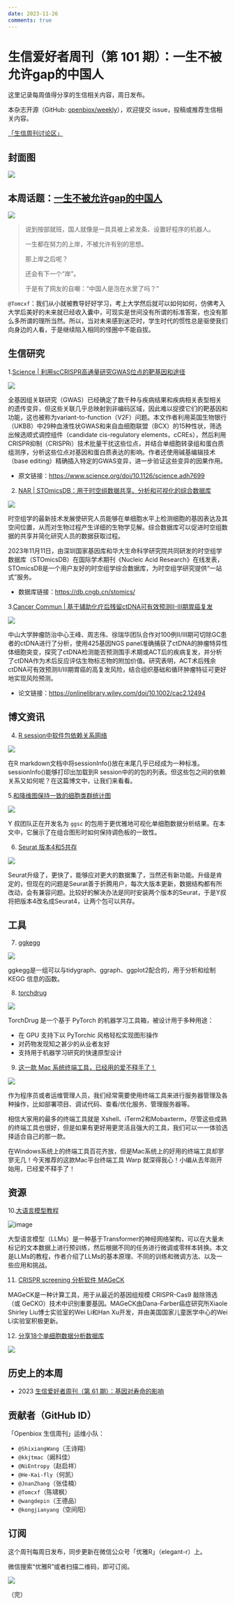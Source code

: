 ```yaml
---
date: 2023-11-26
comments: true
---
```


# 生信爱好者周刊（第 101 期）：一生不被允许gap的中国人

这里记录每周值得分享的生信相关内容，周日发布。

本杂志开源（GitHub: [openbiox/weekly](https://github.com/openbiox/weekly "openbiox/weekly")），欢迎提交 issue，投稿或推荐生信相关内容。

[「生信周刊讨论区」](https://github.com/openbiox/weekly/discussions "「生信周刊讨论区」")

## 封面图


![](https://files.mdnice.com/user/37191/259b737e-8368-4f58-95b5-0f8cd42695bc.png)

## 本周话题：[一生不被允许gap的中国人](https://mp.weixin.qq.com/s/aydE2Smid_fcSqMhzPOD4w)


![](https://files.mdnice.com/user/37191/25a2185c-3db3-4fb3-8c74-00c6bcaec925.png)


>说到按部就班，国人就像是一具具被上紧发条、设置好程序的机器人。
>
>一生都在努力的上岸，不被允许有别的思想。
>
>那上岸之后呢？
>
>还会有下一个“岸”。
>
>于是有了网友的自嘲：“中国人是泡在水里了吗？”

`@Tomcxf`：我们从小就被教导好好学习，考上大学然后就可以如何如何，仿佛考入大学后美好的未来就已经收入囊中，可现实是世间没有所谓的标准答案，也没有那么多所谓的理所当然。所以，当对未来感到迷茫时，学生时代的惯性总是驱使我们向身边的人看，于是继续陷入相同的怪圈中不能自拔。

## 生信研究

1.[Science |  利用scCRISPR高通量研究GWAS位点的靶基因和途径](https://mp.weixin.qq.com/s/1PAQZal7zu6AP3W_MaF0oQ)

![](https://github.com/openbiox/weekly/assets/97931116/83164e19-416e-454e-bdba-418ea4ae51a7)

全基因组关联研究（GWAS）已经确定了数千种与疾病结果和疾病相关表型相关的遗传变异，但这些关联几乎总映射到非编码区域，因此难以捉摸它们的靶基因和功能，这也被称为variant-to-function（V2F）问题。本文作者利用英国生物银行（UKBB）中29种血液性状GWAS和来自血细胞联盟（BCX）的15种性状，筛选出候选顺式调控组件（candidate cis-regulatory elements，cCREs），然后利用CRISPR抑制（CRISPRi）技术批量干扰这些位点，并结合单细胞转录组和蛋白质组测序，分析这些位点对基因和蛋白质表达的影响。作者还使用碱基编辑技术（base editing）精确插入特定的GWAS变异，进一步验证这些变异的因果作用。

- 原文链接：https://www.science.org/doi/10.1126/science.adh7699

2. [NAR | STOmicsDB：用于时空组数据共享、分析和可视化的综合数据库](https://mp.weixin.qq.com/s/64XLj-h5paIPHOOTok6jVw)

![](https://files.mdnice.com/user/37191/67d547b6-aa95-4b8a-802a-d02cb882fcc3.png)


时空组学的最新技术发展使研究人员能够在单细胞水平上检测细胞的基因表达及其空间位置，从而对生物过程产生详细的生物学见解。综合数据库可以促进时空组数据的共享并简化研究人员的数据获取过程。

2023年11月11日，由深圳国家基因库和华大生命科学研究院共同研发的时空组学数据库（STOmicsDB）在国际学术期刊《Nucleic Acid Research》在线发表，STOmicsDB是一个用户友好的时空组学综合数据库，为时空组学研究提供“一站式”服务。

- 数据库链接：https://db.cngb.cn/stomics/

3.[Cancer Commun | 基于辅助化疗后残留ctDNA可有效预测II-III期胃癌复发](https://mp.weixin.qq.com/s/pSacPYaKgrxFBHLFj7ZOzQ)

![](https://github.com/openbiox/weekly/assets/25057508/e43bdfaf-7ed8-4b9c-9a22-77797f66eeb4)

中山大学肿瘤防治中心王峰、周志伟、徐瑞华团队合作对100例II/III期可切除GC患者的ctDNA进行了分析，使用425基因NGS panel准确捕获了ctDNA的肿瘤特异性体细胞突变，探究了ctDNA检测能否预测围手术期或ACT后的疾病复发，并分析了ctDNA作为术后反应评估生物标志物的附加价值。研究表明，ACT术后残余ctDNA可有效预测II/III期胃癌的高复发风险，结合组织基础和循环肿瘤特征可更好地实现风险预测。

- 论文链接：https://onlinelibrary.wiley.com/doi/10.1002/cac2.12494

## 博文资讯

4. [R session中软件包依赖关系网络](https://mp.weixin.qq.com/s/mKm97haa_L2WIeJPz8SKzA)

![](https://files.mdnice.com/user/37191/becd10d3-6d4f-443b-995c-1134fe0dfce0.png)

在R markdown文档中将sessionInfo()放在末尾几乎已经成为一种标准。sessionInfo()能够打印出加载到R session中的的包的列表。但这些包之间的依赖关系又如何呢？在这篇博文中，让我们来看看。

5.[和降维图保持一致的细胞类群统计图](https://mp.weixin.qq.com/s/PRStNRokP3oCgGStbiNRLw)

![](https://github.com/openbiox/weekly/assets/25057508/c3d618f2-6f92-4b8f-b073-f5faca7f3552)

Y 叔团队正在开发名为 `ggsc` 的包用于更优雅地可视化单细胞数据分析结果。在本文中，它展示了在组合图形时如何保持调色板的一致性。



6. [Seurat 版本4和5共存](https://mp.weixin.qq.com/s/Lyxaoz8A7TK8TnqqfJyziQ)



![](https://files.mdnice.com/user/37191/2c37f674-6fff-4370-88d4-9a2c8f2104a3.png)


Seurat升级了，更快了，能够应对更大的数据集了，当然还有新功能。升级是肯定的，但现在的问题是Seurat善于折腾用户，每次大版本更新，数据结构都有所改动，会有兼容问题。比较好的解决办法是同时安装两个版本的Seurat，于是Y叔将把版本4改名成Seurat4，让两个包可以共存。

## 工具

7. [ggkegg](https://github.com/noriakis/ggkegg "ggkegg")


![](https://files.mdnice.com/user/37191/bb27511c-fbb3-439e-976a-f07f8bfc14fa.png)


ggkegg是一组可以与tidygraph、ggraph、ggplot2配合的，用于分析和绘制 KEGG 信息的函数。


8. [torchdrug](https://github.com/DeepGraphLearning/torchdrug "torchdrug")



![](https://files.mdnice.com/user/37191/48793dc4-6d44-4d49-988a-31c4b358e97f.png)



TorchDrug 是一个基于 PyTorch 的机器学习工具箱，被设计用于多种用途：

- 在 GPU 支持下以 PyTorchic 风格轻松实现图形操作
- 对药物发现知之甚少的从业者友好
- 支持用于机器学习研究的快速原型设计

9. [这一款 Mac 系统终端工具，已经用的爱不释手了！](https://mp.weixin.qq.com/s/05z7Bog8Jkqxko5sbkjyPg)


![](https://files.mdnice.com/user/37191/028f41e9-3a54-4d46-bc9d-85885aa63720.png)


作为程序员或者运维管理人员，我们经常需要使用终端工具来进行服务器管理及各种操作，比如部署项目、调试代码、查看/优化服务、管理服务器等。

相信大家用的最多的终端工具就是 Xshell、iTerm2和Mobaxterm，尽管这些成熟的终端工具也很好，但是如果有更好用更灵活且强大的工具，我们可以一一体验选择适合自己的那一款。

在Windows系统上的终端工具百花齐放，但是Mac系统上的好用的终端工具却寥寥无几！今天推荐的这款Mac平台终端工具 Warp 就深得我心！小编从去年刚开始用，已经爱不释手了！

## 资源

10.[大语言模型教程](https://mp.weixin.qq.com/s/MQGTbpPvxDAQ8moo7aTKMQ)

![image](https://github.com/openbiox/weekly/assets/97931116/e462f2ca-5673-4150-b6f2-5091ab2ba420)

大型语言模型（LLMs）是一种基于Transformer的神经网络架构，可以在大量未标记的文本数据上进行预训练，然后根据不同的任务进行微调或零样本转换。本文是LLMs的教程，作者介绍了LLMs的基本原理、不同的训练和微调方法、以及一些应用和挑战。

11. [CRISPR screening 分析软件 MAGeCK](https://sourceforge.net/p/mageck/wiki/Home/ "CRISPR screening 分析软件 MAGeCK")

MAGeCK是一种计算工具，用于从最近的基因组规模 CRISPR-Cas9 敲除筛选（或 GeCKO）技术中识别重要基因。MAGeCK由Dana-Farber癌症研究所Xiaole Shirley Liu博士实验室的Wei Li和Han Xu开发，并由美国国家儿童医学中心的Wei Li实验室积极更新。

12. [分享18个单细胞数据分析数据库](https://mp.weixin.qq.com/s/apdbAdpbHmHyqCQHkKXYyQ)


![](https://files.mdnice.com/user/37191/3ce7eaa0-15ba-4eac-979c-a6b596b83993.png)


## 历史上的本周
- 2023 [生信爱好者周刊（第 61 期）：基因对寿命的影响](https://mp.weixin.qq.com/s/AodRQ2z1XBXiweQTUoED9Q)

## 贡献者（GitHub ID）

「Openbiox 生信周刊」运维小队：

- `@ShixiangWang`（王诗翔）
- `@kkjtmac`（阚科佳）
- `@NiEntropy`（赵启祥）
- `@He-Kai-fly`（何凯）
- `@JnanZhang`（张佳楠）
- `@Tomcxf`（陈啸枫）
- `@wangdepin`（王德品）
- `@kongjianyang`（空间阳）
## 订阅

这个周刊每周日发布，同步更新在微信公众号「优雅R」（elegant-r）上。

微信搜索“优雅R”或者扫描二维码，即可订阅。


![](https://files.mdnice.com/user/37191/484e56e7-6d4d-41a3-a70c-53e240bb2dcd.png)


（完）